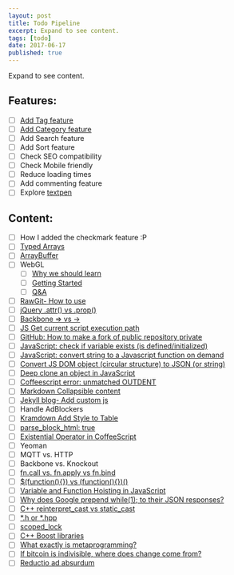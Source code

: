 ```yaml
---
layout: post
title: Todo Pipeline
excerpt: Expand to see content.
tags: [todo]
date: 2017-06-17
published: true
---
```


Expand to see content.
<!--more-->

## Features:

- [ ] [Add Tag feature](https://codinfox.github.io/dev/2015/03/06/use-tags-and-categories-in-your-jekyll-based-github-pages/)
- [ ] [Add Category feature](https://codinfox.github.io/dev/2015/03/06/use-tags-and-categories-in-your-jekyll-based-github-pages/)
- [ ] Add Search feature
- [ ] Add Sort feature
- [ ] Check SEO compatibility
- [ ] Check Mobile friendly
- [ ] Reduce loading times
- [ ] Add commenting feature
- [ ] Explore [textpen](https://jekyllrb.com/docs/extras/)

## Content:

- [ ] How I added the checkmark feature :P
- [ ] [Typed Arrays](https://developer.mozilla.org/en-US/docs/Web/JavaScript/Typed_arrays)
- [ ] [ArrayBuffer](https://developer.mozilla.org/en-US/docs/Web/JavaScript/Reference/Global_Objects/ArrayBuffer)
- [ ] WebGL
  - [ ] [Why we should learn](https://www.pluralsight.com/blog/software-development/webgl-basics)
  - [ ] [Getting Started](https://www.pluralsight.com/blog/software-development/get-started-with-webgl-and-three-js-by-using-this-helpful-list)
  - [ ] [Q&A](https://www.pluralsight.com/blog/it-ops/webgl-and-three-js)
- [ ] [RawGit- How to use](https://cdn.rawgit.com/alexmackey/threeJsBasicExamples/6f009a0a8d7aaed3ca64b9041dd050ac8d89b8a3/index.html)
- [ ] [jQuery .attr() vs .prop()](https://stackoverflow.com/questions/18097875/jquery-is-changing-checkbox-value-but-the-checkbox-is-not-displaying-as-checked)
- [ ] [Backbone => vs ->](https://stackoverflow.com/questions/8965855/coffeescript-when-to-use-fat-arrow-over-arrow-and-vice-versa)
- [ ] [JS Get current script execution path](https://stackoverflow.com/questions/8523200/javascript-get-current-filescript-path)
- [ ] [GitHub: How to make a fork of public repository private](https://stackoverflow.com/questions/10065526/github-how-to-make-a-fork-of-public-repository-private)
- [ ] [JavaScript: check if variable exists (is defined/initialized)](https://stackoverflow.com/questions/5113374/javascript-check-if-variable-exists-is-defined-initialized)
- [ ] [JavaScript: convert string to a Javascript function on demand](https://stackoverflow.com/questions/10901217/convert-string-was-a-function-back-to-function-in-javascript)
- [ ] [Convert JS DOM object (circular structure) to JSON (or string)](https://stackoverflow.com/questions/11616630/json-stringify-avoid-typeerror-converting-circular-structure-to-json)
- [ ] [Deep clone an object in JavaScript](https://stackoverflow.com/questions/122102/what-is-the-most-efficient-way-to-deep-clone-an-object-in-javascript)
- [ ] [Coffeescript error: unmatched OUTDENT](https://stackoverflow.com/questions/38893553/unmatched-outdent-in-coffeescript-code)
- [ ] [Markdown Collapsible content](https://gist.github.com/ericclemmons/b146fe5da72ca1f706b2ef72a20ac39d)
- [ ] [Jekyll blog- Add custom js](https://mchirico.github.io/javascript/2016/12/22/JavascriptNetwork.html)
- [ ] Handle AdBlockers
- [ ] [Kramdown Add Style to Table](https://stackoverflow.com/questions/28806135/jekyll-kramdown-how-to-display-table-border)
- [ ] [parse_block_html: true](https://stackoverflow.com/questions/28379364/jekyll-kramdown-footnotes-not-parsing)
- [ ] [Existential Operator in CoffeeScript](http://valve.github.io/blog/2013/07/13/existential-operator-in-coffeescript/)
- [ ] Yeoman
- [ ] MQTT vs. HTTP
- [ ] Backbone vs. Knockout
- [ ] [fn.call vs. fn.apply](https://stackoverflow.com/questions/1986896/what-is-the-difference-between-call-and-apply)[ vs fn.bind](https://stackoverflow.com/questions/15455009/javascript-call-apply-vs-bind)
- [ ] [$(function(){}) vs (function(){})()](https://stackoverflow.com/questions/7642442/what-does-function-do)
- [ ] [Variable and Function Hoisting in JavaScript](http://adripofjavascript.com/blog/drips/variable-and-function-hoisting)
- [ ] [Why does Google prepend while(1); to their JSON responses?](https://stackoverflow.com/questions/2669690/why-does-google-prepend-while1-to-their-json-responses/2669766#2669766)
- [ ] [C++ reinterpret\_cast vs static\_cast](https://stackoverflow.com/questions/573294/when-to-use-reinterpret-cast)
- [ ] [\*.h or \*.hpp](https://stackoverflow.com/questions/152555/h-or-hpp-for-your-class-definitions)
- [ ] [scoped\_lock ](https://stackoverflow.com/questions/14276508/how-does-scope-locking-work)
- [ ] [C++ Boost libraries](https://stackoverflow.com/questions/125580/what-are-the-advantages-of-using-the-c-boost-libraries)
- [ ] [What exactly is metaprogramming?](https://stackoverflow.com/questions/514644/what-exactly-is-metaprogramming)
- [ ] [If bitcoin is indivisible, where does change come from?](https://bitcoin.stackexchange.com/questions/56689/if-bitcoin-is-indivisible-where-does-change-come-from/56692#56692)
- [ ] [Reductio ad absurdum](https://bitcoin.stackexchange.com/questions/55102/should-i-continue-using-this-bitcoin-doubler)
